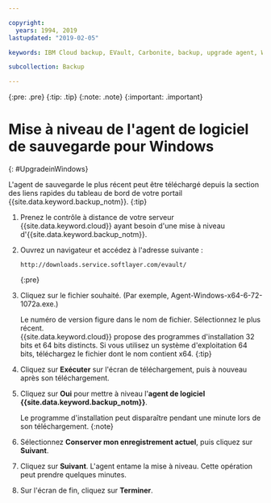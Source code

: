 ```yaml
---

copyright:
  years: 1994, 2019
lastupdated: "2019-02-05"

keywords: IBM Cloud backup, EVault, Carbonite, backup, upgrade agent, Windows

subcollection: Backup

---
```

{:pre: .pre}
{:tip: .tip}
{:note: .note}
{:important: .important}

# Mise à niveau de l'agent de logiciel de sauvegarde pour Windows
{: #UpgradeinWindows}

L'agent de sauvegarde le plus récent peut être téléchargé depuis la section des liens rapides du tableau de bord de votre portail {{site.data.keyword.backup_notm}}.
{:tip}

1. Prenez le contrôle à distance de votre serveur {{site.data.keyword.cloud}} ayant besoin d'une mise à niveau d'{{site.data.keyword.backup_notm}}.
2. Ouvrez un navigateur et accédez à l'adresse suivante :
   ```
   http://downloads.service.softlayer.com/evault/
   ```
   {:pre}
3. Cliquez sur le fichier souhaité. (Par exemple, Agent-Windows-x64-6-72-1072a.exe.)

   Le numéro de version figure dans le nom de fichier. Sélectionnez le plus récent. <br/>{{site.data.keyword.cloud}} propose des programmes d'installation 32 bits et 64 bits distincts. Si vous utilisez un système d'exploitation 64 bits, téléchargez le fichier dont le nom contient x64.
   {:tip}
4. Cliquez sur **Exécuter** sur l'écran de téléchargement, puis à nouveau après son téléchargement.
5. Cliquez sur **Oui** pour mettre à niveau l'**agent de logiciel {{site.data.keyword.backup_notm}}**.

   Le programme d'installation peut disparaître pendant une minute lors de son téléchargement.
   {:note}
6. Sélectionnez **Conserver mon enregistrement actuel**, puis cliquez sur **Suivant**.
7. Cliquez sur **Suivant**. L'agent entame la mise à niveau. Cette opération peut prendre quelques minutes.
8. Sur l'écran de fin, cliquez sur **Terminer**.
